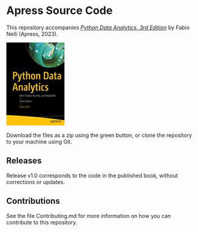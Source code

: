 # Apress Source Code

This repository accompanies [*Python Data Analytics, 3rd Edition*](https://link.springer.com/book/10.1007/978-1-4842-9532-8) by Fabio Nelli (Apress, 2023).

[comment]: #cover
![Cover image](978-1-4842-9531-1.jpg)

Download the files as a zip using the green button, or clone the repository to your machine using Git.

## Releases

Release v1.0 corresponds to the code in the published book, without corrections or updates.

## Contributions

See the file Contributing.md for more information on how you can contribute to this repository.